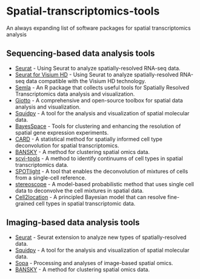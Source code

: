 # Spatial-transcriptomics-tools

An always expanding list of software packages for spatial transcriptomics analysis

## Sequencing-based data analysis tools 
- [Seurat](https://satijalab.org/seurat/articles/spatial_vignette) - Using Seurat to analyze spatially-resolved RNA-seq data.
- [Seurat for Visium HD](https://satijalab.org/seurat/articles/visiumhd_analysis_vignette) - Using Seurat to analyze spatially-resolved RNA-seq data compatible with the Visium HD technology.
- [Semla](https://ludvigla.github.io/semla/) - An R package that collects useful tools for Spatially Resolved Transcriptomics data analysis and visualization.
- [Giotto](https://giottosuite.readthedocs.io/en/master/) - A comprehensive and open-source toolbox for spatial data analysis and visualization. 
- [Squidpy](https://squidpy.readthedocs.io/en/latest/) - A tool for the analysis and visualization of spatial molecular data.
- [BayesSpace](https://github.com/edward130603/BayesSpace) - Tools for clustering and enhancing the resolution of spatial gene expression experiments.
- [CARD](https://github.com/YMa-lab/CARD) - A statistical method for spatially informed cell type deconvolution for spatial transcriptomics.
- [BANSKY](https://github.com/prabhakarlab/Banksy/) - A method for clustering spatial omics data.
- [scvi-tools](https://docs.scvi-tools.org/en/stable/tutorials/index_spatial.html) - A method to identify continuums of cell types in spatial transcriptomics data.
- [SPOTlight](https://marcelosua.github.io/SPOTlight/) - A tool that enables the deconvolution of mixtures of cells from a single-cell reference.
- [stereoscope](https://github.com/almaan/stereoscope) - A model-based probabilistic method that uses single cell data to deconvolve the cell mixtures in spatial data.
- [Cell2location](https://github.com/BayraktarLab/cell2location/) - A principled Bayesian model that can resolve fine-grained cell types in spatial transcriptomic data.

## Imaging-based data analysis tools
- [Seurat](https://satijalab.org/seurat/articles/seurat5_spatial_vignette_2) - Seurat extension to analyze new types of spatially-resolved data.
- [Squidpy](https://squidpy.readthedocs.io/en/latest/) - A tool for the analysis and visualization of spatial molecular data.
- [Sopa](https://github.com/gustaveroussy/sopa) - Processing and analyses of image-based spatial omics.
- [BANSKY](https://github.com/prabhakarlab/Banksy/) - A method for clustering spatial omics data.
